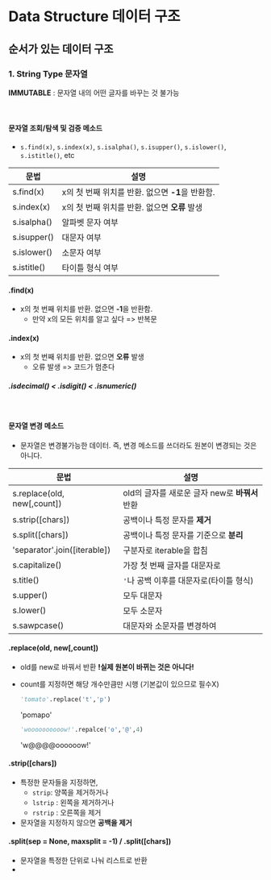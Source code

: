 # Data Structure 데이터 구조

## 순서가 있는 데이터 구조

### 1. String Type 문자열

**IMMUTABLE** : 문자열 내의 어떤 글자를 바꾸는 것 불가능

<br/>

#### 문자열 조회/탐색 및 검증 메소드

* `s.find(x)`, `s.index(x)`, `s.isalpha()`, `s.isupper()`, `s.islower()`, `s.istitle()`, etc

| 문법        | 설명                                             |
| ----------- | ------------------------------------------------ |
| s.find(x)   | x의 첫 번째 위치를 반환. 없으면 **-1**을 반환함. |
| s.index(x)  | x의 첫 번째 위치를 반환. 없으면 **오류** 발생    |
| s.isalpha() | 알파벳 문자 여부                                 |
| s.isupper() | 대문자 여부                                      |
| s.islower() | 소문자 여부                                      |
| s.istitle() | 타이틀 형식 여부                                 |

#### .find(x)

* x의 첫 번째 위치를 반환. 없으면 **-1**을 반환함.
  * 만약 x의 모든 위치를 알고 싶다 => 반복문

#### .index(x)

* x의 첫 번째 위치를 반환. 없으면 **오류** 발생
  * 오류 발생 => 코드가 멈춘다

##### .isdecimal() < .isdigit() < .isnumeric()

<br/>

#### 문자열 변경 메소드

* 문자열은 변경불가능한 데이터. 즉, 변경 메소드를 쓰더라도 원본이 변경되는 것은 아니다.

| 문법                         | 설명                                           |
| ---------------------------- | ---------------------------------------------- |
| s.replace(old, new[,count])  | old의 글자를 새로운 글자 new로 **바꿔서** 반환 |
| s.strip([chars])             | 공백이나 특정 문자를 **제거**                  |
| s.split([chars])             | 공백이나 특정 문자를 기준으로 **분리**         |
| 'separator'.join([iterable]) | 구분자로 iterable을 합침                       |
| s.capitalize()               | 가장 첫 번째 글자를 대문자로                   |
| s.title()                    | `'`나 공백 이후를 대문자로(타이틀 형식)        |
| s.upper()                    | 모두 대문자                                    |
| s.lower()                    | 모두 소문자                                    |
| s.sawpcase()                 | 대문자와 소문자를 변경하여                     |

#### .replace(old, new[,count])

* old를 new로 바꿔서 반환 **!실제 원본이 바뀌는 것은 아니다!**

* count를 지정하면 해당 개수만큼만 시행 (기본값이 있으므로 필수X)

  ```python
  'tomato'.replace('t','p')
  ```

  'pomapo'

  ```python
  'woooooooooow!'.repalce('o','@',4)
  ```

  'w@@@@oooooow!'

#### .strip([chars])

* 특정한 문자들을 지정하면,
  * `strip`: 양쪽을 제거하거나
  * `lstrip` : 왼쪽을 제거하거나
  * `rstrip` : 오른쪽을 제거
* 문자열을 지정하지 않으면 **공백을 제거**

#### .split(sep = None, maxsplit = -1) / .split([chars])

* 문자열을 특정한 단위로 나눠 리스트로 반환
* 



